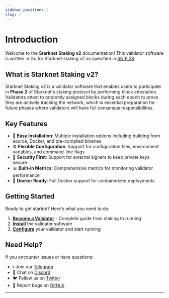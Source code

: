 ```yaml
---
sidebar_position: 1
slug: /
---
```


# Introduction

Welcome to the **Starknet Staking v2** documentation! This validator software is written in Go for Starknet staking v2 as specified in [SNIP 28](https://community.starknet.io/t/snip-28-staking-v2-proposal/115250).

## What is Starknet Staking v2?

Starknet Staking v2 is a validator software that enables users to participate in **Phase 2** of Starknet's staking protocol by performing block attestation. Validators attest to randomly assigned blocks during each epoch to prove they are actively tracking the network, which is essential preparation for future phases where validators will have full consensus responsibilities.

## Key Features

- 🚀 **Easy Installation**: Multiple installation options including building from source, Docker, and pre-compiled binaries
- ⚙️ **Flexible Configuration**: Support for configuration files, environment variables, and command-line flags
- 🔐 **Security First**: Support for external signers to keep private keys secure
- 📊 **Built-in Metrics**: Comprehensive metrics for monitoring validator performance
- 🐳 **Docker Ready**: Full Docker support for containerized deployments

## Getting Started

Ready to get started? Here's what you need to do:

1. **[Become a Validator](./becoming-validator)** - Complete guide from staking to running
2. **[Install](./installation)** the validator software
3. **[Configure](./configuration)** your validator and start running

## Need Help?

If you encounter issues or have questions:

- 📞 Join our [Telegram](https://t.me/StarknetJuno)
- 💬 Chat on [Discord](https://discord.com/invite/TcHbSZ9ATd)  
- 🐦 Follow us on [Twitter](https://x.com/NethermindStark)
- 🐛 Report bugs on [GitHub](https://github.com/NethermindEth/starknet-staking-v2/issues)

---